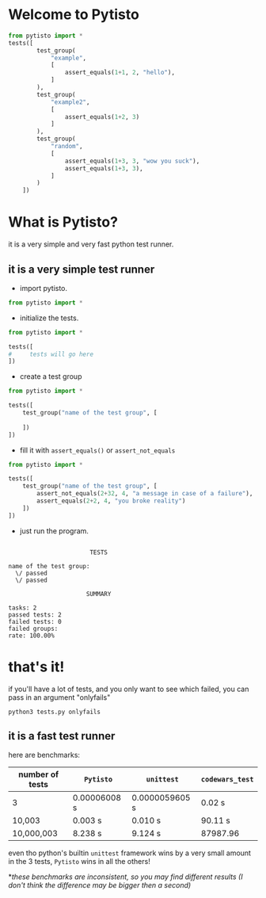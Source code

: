 # Welcome to Pytisto
```python
from pytisto import *
tests([
        test_group(
            "example",
            [
                assert_equals(1+1, 2, "hello"),
            ]
        ),
        test_group(
            "example2",
            [
                assert_equals(1+2, 3)
            ]
        ),
        test_group(
            "random",
            [
                assert_equals(1+3, 3, "wow you suck"),
                assert_equals(1+3, 3),
            ]
        )
    ])
```
What is Pytisto?
===
it is a very simple and very fast python test runner.
## it is a very simple test runner
- import pytisto.
```python
from pytisto import *
```
- initialize the tests.
```python
from pytisto import *

tests([
#     tests will go here
])
```
- create a test group
```python
from pytisto import *

tests([
    test_group("name of the test group", [
        
    ])
])
```
- fill it with ```assert_equals()``` or ```assert_not_equals```
```python
from pytisto import *

tests([
    test_group("name of the test group", [
        assert_not_equals(2+32, 4, "a message in case of a failure"),
        assert_equals(2+2, 4, "you broke reality")
    ])
])
```
- just run the program.
```

                       TESTS                        

name of the test group:
  \/ passed
  \/ passed

                      SUMMARY                       

tasks: 2
passed tests: 2
failed tests: 0
failed groups: 
rate: 100.00%
```
# **that's it!**
if you'll have a lot of tests, and you only want to see which failed, you can pass in an argument "onlyfails"
```commandline
python3 tests.py onlyfails
```

## it is a fast test runner

here are benchmarks:

|number of tests| ```Pytisto```|```unittest```  |```codewars_test```|
|---------------|--------------|----------------|-------------------|
| 3             | 0.00006008 s | 0.0000059605 s | 0.02 s            |
| 10,003        | 0.003 s      | 0.010 s        | 90.11 s           |
| 10,000,003    | 8.238 s      | 9.124 s        | 87987.96          |

even tho python's builtin ```unittest``` framework wins by a very small amount in the 3 tests, ```Pytisto``` wins in all the others!

**these benchmarks are inconsistent, so you may find different results (I don't think the difference may be bigger then a second)*